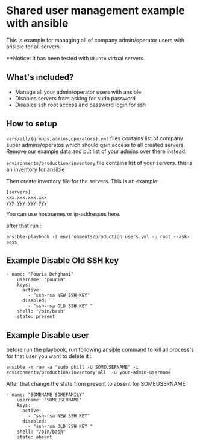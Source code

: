 # Shared user management example with ansible

This is example for managing all of company admin/operator users with ansible for all servers.


**Notice: It has been tested  with `Ubuntu` virtual servers. 

## What's included?
* Manage all your admin/operator users with  ansible
* Disables servers from asking for sudo password
* Disables ssh root access and password login for ssh

## How to setup
`vars/all/{groups,admins,operators}.yml` files contains list of company super admins/operatos which should gain access to all created servers. Remove our example data and put list of your admins over there instead.

`environments/production/inventory` file contains list of your servers. this is an inventory for ansible

Then create inventory file for the servers. This is an example:
```
[servers]
xxx.xxx.xxx.xxx
yyy.yyy.yyy.yyy
```
You can use hostnames or ip-addresses here.


after that run  : 

```
ansible-playbook -i environments/production users.yml -u root --ask-pass
```

## Example Disable Old SSH key

```
- name: "Pouria Dehghani"
    username: "pouria"
    keys:
      active:
        - "ssh-rsa NEW SSH KEY"
      disabled:
        - "ssh-rsa OLD SSH KEY "
    shell: "/bin/bash"
    state: present
```

## Example Disable user


before run the playbook, run following ansible command to kill all process's for that user you want to delete it :
```
ansible -m raw -a "sudo pkill -U SOMEUSERNAME" -i environments/production/inventory all  -u your-admin-username
```
After that change the state from present to absent  for SOMEUSERNAME:
```
- name: "SOMENAME SOMEFAMILY"
    username: "SOMEUSERNAME"
    keys:
      active:
        - "ssh-rsa NEW SSH KEY"
      disabled:
        - "ssh-rsa OLD SSH KEY "
    shell: "/bin/bash"
    state: absent
```


